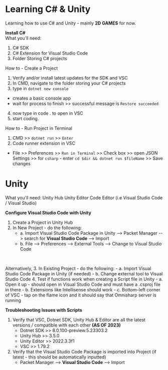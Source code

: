 # Learning C# & Unity

Learning how to use C# and Unity - mainly __2D GAMES__ for now. 

__Install C#__ <br> 
What you'll need: 
1. C# SDK 
2. C# Extension for Visual Studio Code
3. Folder Storing C# projects 

How to - Create a Project 
1. Verify and/or install latest updates for the SDK and VSC 
2. In CMD, navigate to the folder storing your C# projects 
3. type in `dotnet new console` 
- creates a basic console app 
- wait for process to finish >> successful message is `Restore succeeded` 
4. now type in code . to open in VSC 
5. start coding. 

How to - Run Project in Terminal 
1. CMD >> `dotnet run` >> `Enter`
2. Code runner extension in VSC 
- File >> Preferences >> `Run in Terminal` >> Check box >> open JSON Settings >> for `csharp` - enter `cd $dir && dotnet run $fileName` >> Save changes 

# Unity 
What you'll need: 
Unity Hub
Unity Editor 
Code Editor (i.e Visual Studio Code / Visual Studio)


__Configure Visual Studio Code with Unity__ 
1. Create a Project in Unity Hub 
2. In New Project - do the following: 
    - a. Import Visual Studio Code Package in Unity --> Packet Manager --> search for __Visual Studio Code__ --> Import 
    - b. File --> Preferences --> External Tools --> Change to Visual Studio Code 

<br> 

Alternatively, 
3. In Existing Project - do the following: 
    - a. Import Visual Studio Code Package in Unity (if needed) 
    - b. Change external tool to Visual Studio Code
4. Test if functions work when creating a Script file in Unity 
    - a. Open it up - should open in Visual Studio Code and must have a .csproj file in there 
    - b. Extensions like Intellisense should work 
    - c. Bottom-left corner of VSC - tap on the flame icon and it should say that Omnisharp server is running

__Troubleshooting Issues with Scripts__
1. Verify that VSC, Dotnet SDK, Unity Hub & Editor are all the latest versions / compatible with each other __(AS OF 2023)__
    - Dotnet SDK >> 8.0.100-preview.5.23303.2
    - Unity Hub >> 3.5.0
    - Unity Editor >> 2022.3.3f1
    - VSC >> 1.79.2
2. Verify that the Visual Studio Code Package is imported into Project (if latest - this should be automatically inputted)
    - Packet Manager --> __Visual Studio Code__ --> Import 


